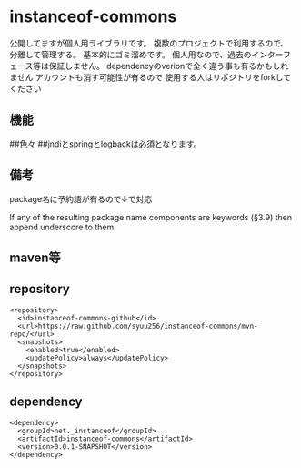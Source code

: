 instanceof-commons
======================

公開してますが個人用ライブラリです。
複数のプロジェクトで利用するので、分離して管理する。
基本的にゴミ溜めです。
個人用なので、過去のインターフェース等は保証しません。
dependencyのverionで全く違う事も有るかもしれません
アカウントも消す可能性が有るので
使用する人はリポジトリをforkしてください

機能
------
##色々
##jndiとspringとlogbackは必須となります。

備考
------
package名に予約語が有るので↓で対応

If any of the resulting package name components are keywords (§3.9) then append underscore to them.

maven等
------

repository
-----------
    <repository>
      <id>instanceof-commons-github</id>
      <url>https://raw.github.com/syuu256/instanceof-commons/mvn-repo/</url>
      <snapshots>
        <enabled>true</enabled>
        <updatePolicy>always</updatePolicy>
      </snapshots>
    </repository>

dependency
-----------
    <dependency>
      <groupId>net._instanceof</groupId>
      <artifactId>instanceof-commons</artifactId>
      <version>0.0.1-SNAPSHOT</version>
    </dependency>



